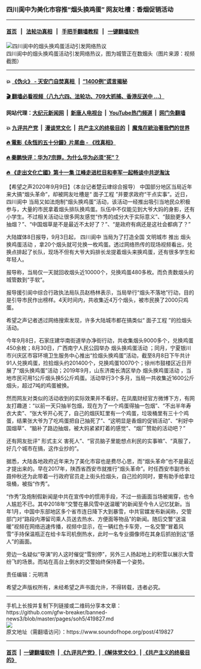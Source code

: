 ### 四川阆中为美化市容推“烟头换鸡蛋” 网友吐槽：香烟促销活动
------------------------

#### [首页](https://github.com/gfw-breaker/banned-news3/blob/master/README.md) &nbsp;&nbsp;|&nbsp;&nbsp; [法轮功真相](https://github.com/begood0513/basic/blob/master/README.md)  &nbsp;&nbsp;|&nbsp;&nbsp; [手把手翻墙教程](https://github.com/gfw-breaker/guides/wiki)  &nbsp;&nbsp;|&nbsp;&nbsp; [一键翻墙软件](https://github.com/gfw-breaker/nogfw/blob/master/README.md)  



<div><img alt="四川阆中的烟头换鸡蛋活动引发网络热议" src="https://img.soundofhope.org/2020-09/1599653258768.png"/>
<br/><figcaption class="caption">
 四川阆中的烟头换鸡蛋活动引发网络热议，图为城管正在数烟头（图片来源：视频截图）
</figcaption></div><hr/>

#### 💥 [《伪火》 - 天安门自焚真相 ](http://141.164.51.119:10000/videos/blog/weihuo.html)&nbsp; |&nbsp; [“1400例”谎言揭秘  ](http://141.164.51.119:10000/videos/blog/jiexi1400.html)

#### [ 🎬  翻墙必看视频（八九六四、法轮功、709大抓捕、香港反送中 ...）](https://github.com/gfw-breaker/links/blob/master/banned.md)

#### 网站代理：[大纪元新闻网](http://167.172.10.89:10080/gb/) &nbsp;|&nbsp; [新唐人电视台](http://167.172.10.89:8808/gb/)  &nbsp;|&nbsp; [YouTube热门频道](http://158.247.203.241/youtube.html) &nbsp;|&nbsp; [网门免翻墙](http://158.247.203.241:11000/show.aspx?name=ogHome)

#### 💥 [九评共产党](http://141.164.51.119:10000/videos/res/jiuping/)&nbsp; |&nbsp; [漫谈党文化](http://141.164.51.119:10000/videos/res/mtdwh/)&nbsp; |&nbsp; [共产主义的终极目的](http://141.164.51.119:10000/videos/res/zjmd/)&nbsp; |&nbsp; [魔鬼在統治著我們的世界](http://141.164.51.119:10000/videos/res/TheSpecter/)  

#### [ 🔥  電影《永恆的五十分鐘》片尾曲 - 《找真相》](http://141.164.51.119:10000/videos/news/../legend/index.html)

#### [ 🔥  秦鹏快评：华为7宗罪，为什么华为必须“死”？](http://141.164.51.119:10000/videos/news/qp01.html)

#### [ 🔥  《走出文化亡國》第十一集 江峰走进栏目和李军一起畅谈中共逆淘汰](http://141.164.51.119:10000/videos/news/../res/zcwhwg/index.html)

<div><div class="Content__Wrapper sc-1bvya0-0 grZQxZ">
 <p class="meta-top">
  <span class="meta">
   【希望之声2020年9月9日】（本台记者楚云珒综合报导）
  </span>
  中国部分地区当局近年来大搞“烟头革命”，却被网友吐槽是“
  <ok href="/term/194873">
   面子工程
  </ok>
  ”并要求政府“干点实事”。近日，
  <ok href="/term/371344">
   四川阆中
  </ok>
  当局又如法炮制“烟头换鸡蛋”活动，该活动一经推出吸引当地民众积极参与，大量的市民拿着烟头排队换鸡蛋。队伍中不仅能见到大爷大妈的身影，还有小学生。不过相关活动让很多网友感觉“作秀的成分大于实际意义”、“鼓励更多人抽烟？”、“中国烟草是不是最近不太好了？”、“是政府有病还是这社会都病了？”
 </p>
 <p>
  大陆媒体8日报导，9月3日起，
  <ok href="/term/371344">
   四川阆中
  </ok>
  当局为了打造全国
  <ok href="/term/297012">
   文明城市
  </ok>
  推出
  <ok href="/term/371347">
   烟头换鸡蛋活动
  </ok>
  ，拿20个烟头就可兑换一枚鸡蛋。透过网络热传的现场视频看出，兑换点排起了长队，现场不但有大爷大妈排长龙提着烟头来换鸡蛋，还有很多学生和年轻人。
 </p>
 <div class="AD_Embed__Wrap-sc-1xslmin-0 igMuqX module desktop">
  <div>
  </div>
 </div>
 <p>
  报导称，当局仅一天就回收烟头近10000个，兑换鸡蛋480多枚。而负责数烟头的城管数到“手软”。
 </p>
 <p>
  报导援引阆中综合行政执法局队员赵杨林表示，当局举行“烟头不落地”行动，目的是引导市民作出榜样。4天时间内，共收集近4万个烟头，被市民换了2000只鸡蛋。
 </p>
 <p>
  希望之声记者透过网络搜索发现，许多大陆城市都在搞类似“
  <ok href="/term/194873">
   面子工程
  </ok>
  ”的捡烟头活动。
 </p>
 <p>
  今年9月8日，石家庄建华南街道举办净街行动，共收集烟头9000多个，兑换鸡蛋450余枚；8月30日，广西南宁人民公园举办
  <ok href="/term/371347">
   烟头换鸡蛋活动
  </ok>
  ；同月，宁夏银川市兴庆区市容环境卫生服务中心推出“捡烟头换鸡蛋”活动，截至8月8日下午共计91人兑换鸡蛋，捡拾烟头约201400个，兑换鸡蛋10070个；徐州市鼓楼区近日开展了“烟头换鸡蛋”活动；2019年9月，山东济南长清区举办
  <ok href="/term/371347">
   烟头换鸡蛋活动
  </ok>
  ，当地市民可用1公斤烟头换5公斤鸡蛋。活动举行3个多月，当局一共收集近1600公斤烟头，超过7吨的鸡蛋被换。
 </p>
 <p>
  然而网友对类似的活动收到的实际效果并不看好。在凤凰财经官方微博下方，有网友打趣道：“以前一天只抽半包烟，现在为了一个鸡蛋得抽一包烟”、“不出半年寿衣大卖”、“张大爷开心死了，自己的烟灰缸里有一个鸡蛋，垃圾桶里有三十个鸡蛋，结果张大爷为了吃鸡蛋把自己抽死了”、“这明显是香烟的促销活动”、“利好中国烟草”、“脑补了路边抽烟，被大妈紧紧盯着的感觉”、“烟厂赞助的活动吧？”
 </p>
 <p>
  还有网友批评“
  <ok href="/term/17136">
   形式主义
  </ok>
  害死人”、“官员脑子里能想点利民的实事嘛”、“真服了，好几个城市在搞，这作业抄的”。
 </p>
 <p>
  据悉，大陆各地政府近年来为了美化市容也是费尽心思，而“烟头革命”也不是最近才提出来的。早在2017年，陕西省西安市就推行“烟头革命”。时任西安市副市长聂仲秋还为此带着一行政府官员走上街头捡烟头，自己捡的同时，要有助手给拿垃圾桶，被指“作秀”。
 </p>
 <p>
  “作秀”及炮制假新闻是中共在宣传中的惯用手段，不过一些画面当场被揭穿，也令人尴尬不已。其中2018年“交警在暴风雪中送温暖”的新闻至今令人记忆犹新。当年1月，中国中东部地区多个省市连日降下大到暴雪，中共官媒发布新闻称，交管部门对“路段内滞留司乘人员送去热水、方便面等物品”的新闻。随后交警“送温暖”视频在网络迅速传播，视频中显示，在一辆红色卡车旁，一名交警“冒着风雪”手持保温瓶正在给卡车司机倒热水，此时一名专业摄像师在其身后抓拍到这“感人”的画面。
 </p>
 <p>
  旁边一名疑似“导演”的人这时催促“雪别停”，另外三人扬起地上的积雪以展示大雪纷飞的场景。而站在高台上倒水的交警始终保持着一个姿势。
 </p>
 <p class="meta-btm">
  责任编辑：元明清
 </p>
 <p class="meta-btm">
  希望之声版权所有，未经希望之声书面允许，不得转载，违者必究。
 </p>
</div>
</div>
<hr/>
手机上长按并复制下列链接或二维码分享本文章：<br/>
https://github.com/gfw-breaker/banned-news3/blob/master/pages/soh5/419827.md <br/>
<a href='https://github.com/gfw-breaker/banned-news3/blob/master/pages/soh5/419827.md'><img src='https://github.com/gfw-breaker/banned-news3/blob/master/pages/soh5/419827.md.png'/></a> <br/>
原文地址（需翻墙访问）：https://www.soundofhope.org/post/419827


------------------------
#### [首页](https://github.com/gfw-breaker/banned-news3/blob/master/README.md) &nbsp;|&nbsp; [一键翻墙软件](https://github.com/gfw-breaker/nogfw/blob/master/README.md) &nbsp;| [《九评共产党》](https://github.com/gfw-breaker/9ping.md/blob/master/README.md#九评之一评共产党是什么) | [《解体党文化》](https://github.com/gfw-breaker/jtdwh.md/blob/master/README.md) | [《共产主义的终极目的》](https://github.com/gfw-breaker/gczydzjmd.md/blob/master/README.md)


<img src='http://gfw-breaker.win/banned-news3/pages/soh5/419827.md' width='0px' height='0px'/>